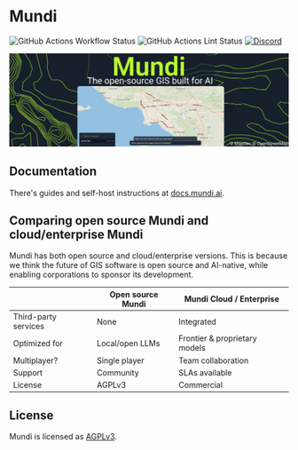 # Mundi

![GitHub Actions Workflow Status](https://img.shields.io/github/actions/workflow/status/BuntingLabs/mundi.ai/cicd.yml)
![GitHub Actions Lint Status](https://img.shields.io/github/actions/workflow/status/BuntingLabs/mundi.ai/ruff.yml?label=Lint)
[![Discord](https://dcbadge.limes.pink/api/server/V63VbgH8dT?style=plastic)](https://discord.gg/V63VbgH8dT)

![Mundi](./docs/src/assets/social.png)

## Documentation

There's guides and self-host instructions at [docs.mundi.ai](https://docs.mundi.ai).

## Comparing open source Mundi and cloud/enterprise Mundi

Mundi has both open source and cloud/enterprise versions. This is because we think the future
of GIS software is open source and AI-native, while enabling corporations to sponsor its development.

|                        | Open source Mundi        | Mundi Cloud / Enterprise         |
|------------------------|--------------------------|----------------------------------|
| Third-party services   | None                     | Integrated                       |
| Optimized for          | Local/open LLMs          | Frontier & proprietary models    |
| Multiplayer?           | Single player            | Team collaboration               |
| Support                | Community                | SLAs available                   |
| License                | AGPLv3                   | Commercial                       |

## License

Mundi is licensed as [AGPLv3](./LICENSE).
